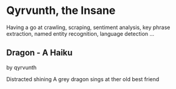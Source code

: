 # Qyrvunth, the Insane

Having a go at crawling, scraping, sentiment analysis, key phrase extraction, named entity recognition, language detection ...

## Dragon - A Haiku

by qyrvunth

Distracted shining
A grey dragon sings
at ther old best friend
